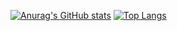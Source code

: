 [![Anurag's GitHub stats](https://github-readme-stats.vercel.app/api?username=evertonbtm&show_icons=true&theme=radical)](https://github.com/anuraghazra/github-readme-stats)
[![Top Langs](https://github-readme-stats.vercel.app/api/top-langs/?username=evertonbtm&layout=compact&theme=radical)](https://github.com/anuraghazra/github-readme-stats)

